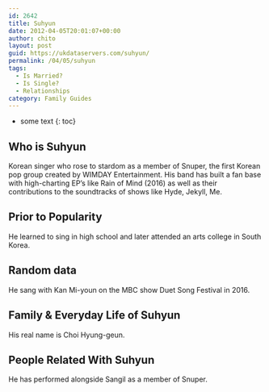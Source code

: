 ```yaml
---
id: 2642
title: Suhyun
date: 2012-04-05T20:01:07+00:00
author: chito
layout: post
guid: https://ukdataservers.com/suhyun/
permalink: /04/05/suhyun
tags:
  - Is Married?
  - Is Single?
  - Relationships
category: Family Guides
---
```


* some text
{: toc}
          
          
## Who is  Suhyun
                  
                  
                  
Korean singer who rose to stardom as a member of Snuper, the first Korean pop group created by WIMDAY Entertainment. His band has built a fan base with high-charting EP&#8217;s like Rain of Mind (2016) as well as their contributions to the soundtracks of shows like Hyde, Jekyll, Me.
                  
                
                
                
## Prior to Popularity 
                  
                  
                  
He learned to sing in high school and later attended an arts college in South Korea. 
                  
                
                
                
## Random data 
                  
                  
                  
He sang with Kan Mi-youn on the MBC show Duet Song Festival in 2016.
                  
                
                
                
## Family & Everyday Life of Suhyun
                  
                  
                  
His real name is Choi Hyung-geun.
                  
                
                
                
## People Related With  Suhyun
                  
                  
                  
He has performed alongside Sangil as a member of Snuper.
                  
                
              
            
          
          
          
    
    
  
